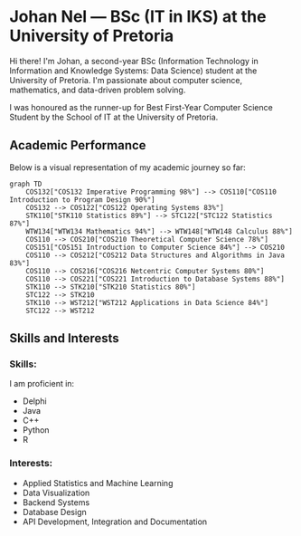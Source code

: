 # Johan Nel — BSc (IT in IKS) at the University of Pretoria

Hi there! I'm Johan, a second-year BSc (Information Technology in Information and Knowledge Systems: Data Science) student at the University of Pretoria. I'm passionate about computer science, mathematics, and data-driven problem solving.

I was honoured as the runner-up for Best First-Year Computer Science Student by the School of IT at the University of Pretoria.

## Academic Performance

Below is a visual representation of my academic journey so far:

```mermaid
graph TD
    COS132["COS132 Imperative Programming 98%"] --> COS110["COS110 Introduction to Program Design 90%"]
    COS132 --> COS122["COS122 Operating Systems 83%"]
    STK110["STK110 Statistics 89%"] --> STC122["STC122 Statistics 87%"]
    WTW134["WTW134 Mathematics 94%"] --> WTW148["WTW148 Calculus 88%"]
    COS110 --> COS210["COS210 Theoretical Computer Science 78%"]
    COS151["COS151 Introduction to Computer Science 84%"] --> COS210
    COS110 --> COS212["COS212 Data Structures and Algorithms in Java 83%"]
    COS110 --> COS216["COS216 Netcentric Computer Systems 80%"]
    COS110 --> COS221["COS221 Introduction to Database Systems 88%"]
    STK110 --> STK210["STK210 Statistics 80%"]
    STC122 --> STK210
    STK110 --> WST212["WST212 Applications in Data Science 84%"]
    STC122 --> WST212
```

## Skills and Interests

### Skills:
I am proficient in:
- Delphi
- Java
- C++
- Python
- R

### Interests:
- Applied Statistics and Machine Learning
- Data Visualization
- Backend Systems
- Database Design
- API Development, Integration and Documentation
